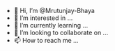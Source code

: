 - 👋 Hi, I’m @Mrutunjay-Bhaya
- 👀 I’m interested in ...
- 🌱 I’m currently learning ...
- 💞️ I’m looking to collaborate on ...
- 📫 How to reach me ...

<!---
Mrutunjay-Bhaya/Mrutunjay-Bhaya is a ✨ special ✨ repository because its `README.md` (this file) appears on your GitHub profile.
You can click the Preview link to take a look at your changes.
--->
